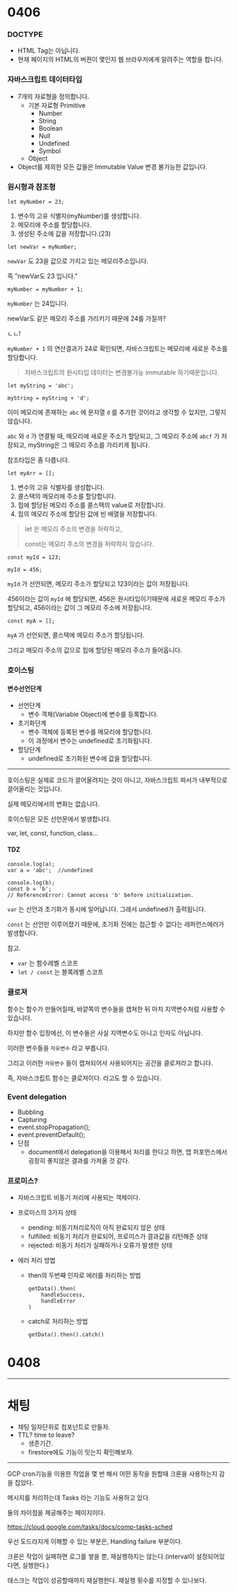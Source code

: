 # 0406

### DOCTYPE

- HTML Tag는 아닙니다.
- 현재 페이지의 HTML의 버젼이 몇인지 웹 브라우저에게 알려주는 역할을 합니다.



### 자바스크립트 데이터타입

- 7개의 자료형을 정의합니다.
  - 기본 자료형 Primitive
    - Number
    - String
    - Boolean
    - Null
    - Undefined
    - Symbol
  - Object
- Object를 제외한 모든 값들은 Immutable Value 변경 불가능한 값입니다.



### 원시형과 참조형

```
let myNumber = 23;
```

1. 변수의 고유 식별자(myNumber)를 생성합니다.
2. 메모리에 주소를 할당합니다.
3. 생성된 주소에 값을 저장합니다.(23)

```
let newVar = myNumber;
```

`newVar` 도 23을 값으로 가지고 있는 메모리주소입니다.

즉 "newVar도 23 입니다."

```
myNumber = myNumber + 1;
```

`myNumber` 는 24입니다.

newVar도 같은 메모리 주소를 가리키기 때문에 24를 가질까?

ㄴㄴ!

`myNumber + 1` 의 연산결과가 24로 확인되면, 자바스크립트는 메모리에 새로운 주소를 할당합니다.

> 자바스크립트의 원시타입 데이터는 변경불가능 immutable 하기때문입니다.

```
let myString = 'abc';

myString = myString + 'd';
```

이미 메모리에 존재하는 `abc` 에 문자열 `d` 를 추가한 것이라고 생각할 수 있지만, 그렇지 않습니다.

`abc` 와 `d` 가 연결될 때, 메모리에 새로운 주소가 할당되고, 그 메모리 주소에 `abcf` 가 저장되고, myString은 그 메모리 주소를 가리키게 됩니다.



참조타입은 좀 다릅니다.

```
let myArr = [];
```

1. 변수의 고유 식별자를 생성합니다.
2. 콜스택의 메모리에 주소를 할당합니다.
3. 힙에 할당된 메모리 주소를 콜스택의 value로 저장합니다.
4. 힙의 메모리 주소에 할당된 값에 빈 배열을 저장합니다.



> let 은 메모리 주소의 변경을 허락하고,
>
> const는 메모리 주소의 변경을 허락하지 않습니다.

```
const myId = 123;

myId = 456;
```

`myId` 가 선언되면, 메모리 주소가 할당되고 123이라는 값이 저장됩니다.

456이라는 값이 `myId` 에 할당되면, 456은 원시타입이기때문에 새로운 메모리 주소가 할당되고, 456이라는 값이 그 메모리 주소에 저장됩니다.



```
const myA = [];
```

`myA` 가 선언되면, 콜스택에 메모리 주소가 할당됩니다.

그리고 메모리 주소의 값으로 힙에 할당된 메모리 주소가 들어옵니다.



### 호이스팅

#### 변수선언단계

- 선언단계
  - 변수 객체(Variable Object)에 변수를 등록합니다.
- 초기화단계
  - 변수 객체에 등록된 변수를 메모리에 할당합니다.
  - 이 과정에서 변수는 undefined로 초기화됩니다.
- 할당단계
  - undefined로 초기화된 변수에 값을 할당합니다.

---

호이스팅은 실제로 코드가 끌어올려지는 것이 아니고, 자바스크립트 파서가 내부적으로 끌어올리는 것입니다.

실제 메모리에서의 변화는 없습니다.

호이스팅은 모든 선언문에서 발생합니다.

var, let, const, function, class...

#### TDZ

```
console.log(a);
var a = 'abc';	//undefined
```

```
console.log(b);
const b = 'b';
// ReferenceError: Cannot access 'b' before initialization.
```

`var` 는 선언과 초기화가 동시에 일어납니다. 그래서 undefined가 출력됩니다.

`const` 는 선언만 이루어졌기 때문에, 초기화 전에는 접근할 수 없다는 레퍼런스에러가 발생합니다.

참고.

- `var` 는 함수레벨 스코프
- `let / const` 는 블록레벨 스코프



### 클로져

함수는 함수가 만들어질때, 바깥쪽의 변수들을 캡쳐한 뒤 마치 지역변수처럼 사용할 수 있습니다.

하지만 함수 입장에선, 이 변수들은 사실 지역변수도 아니고 인자도 아닙니다.

이러한 변수들을 `자유변수` 라고 부릅니다.

그리고 이러한 `자유변수` 들이 캡쳐되어서 사용되어지는 공간을 클로져라고 합니다.

즉, 자바스크립트 함수는 클로져이다. 라고도 할 수 있습니다.



### Event delegation

- Bubbling
- Capturing
- event.stopPropagation();
- event.preventDefault();
- 단점
  - document에서 delegation을 이용해서 처리를 한다고 하면, 앱 퍼포먼스에서 굉장히 좋지않은 결과를 가져올 것 같다.



### 프로미스?

- 자바스크립트 비동기 처리에 사용되는 객체이다.
- 프로미스의 3가지 상태
  - pending: 비동기처리로직이 아직 완료되지 않은 상태
  - fulfilled: 비동기 처리가 완료되어, 프로미스가 결과값을 리턴해준 상태
  - rejected: 비동기 처리가 실패하거나 오류가 발생한 상태

- 에러 처리 방법

  - then의 두번째 인자로 에러를 처리하는 방법

    ```
    getData().then(
    	handleSuccess,
    	handleError
    )
    ```

  - catch로 처리하는 방법

    ```
    getData().then().catch()
    ```




# 0408

---

# 채팅

- 채팅 일자단위로 컴포넌트로 만들자.
- TTL? time to leave?
  - 생존기간.
  - firestore에도 기능이 잇는지 확인해보자.

---



GCP cron기능을 이용한 작업을 몇 번 해서 어떤 동작을 원할때 크론을 사용하는지 감을 잡았다.

메시지를 처리하는데 Tasks 라는 기능도 사용하고 있다.

둘의 차이점을 제공해주는 페이지이다.

https://cloud.google.com/tasks/docs/comp-tasks-sched

우선 도드라지게 이해할 수 있는 부분은, Handling failure 부분이다.

크론은 작업이 실패하면 로그를 쌓을 뿐, 재실행하지는 않는다.(interval이 설정되어있다면, 실행한다.)

태스크는 작업이 성공할때까지 재실행한다. 재실행 횟수를 지정할 수 있나보다.



